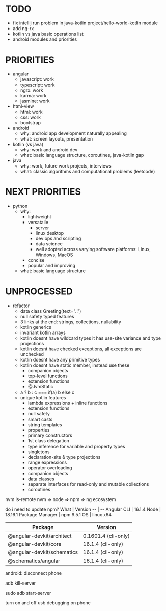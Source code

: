 # TODO
* fix intellij run problem in java-kotlin project/hello-world-kotlin module
* add ng-rx
* kotlin vs java basic operations list
* android modules and priorities

# PRIORITIES
* angular
  * javascript: work
  * typescript: work
  * ngrx: work
  * karma: work
  * jasmine: work
* html-view
  * html: work
  * css: work
  * bootstrap
* android
  * why: android app development naturally appealing
  * what: screen layouts, presentation
* kotlin (vs java)
  * why: work and android dev
  * what: basic language structure, coroutines, java-kotlin gap
* java
  * why: work, future work projects, interviews
  * what: classic algorithms and computational problems (leetcode)

# NEXT PRIORITIES
* python
  * why:
    * lightweight
    * versataile
      * server
      * linux desktop
      * dev ops and scripting
      * data science
      * well adopted across varying software platforms: Linux, Windows, MacOS
    * concise
    * popular and improving
  * what: basic language structure

# UNPROCESSED
* refactor
  * data class Greeting(text="..")
  * null safety typed features
  * 3 links at the end: strings, collections, nullability
  * kotlin generics
  * invariant kotlin arrays
  * kotlin doesnt have wildcard types it has use-site variance and type projections
  * kotlin doesnt have checked exceptions, all exceptions are unchecked
  * kotlin doesnt have any primitive types
  * kotlin doesnt have static member, instead use these
    * companion objects
    * top-level functions
    * extension functions
    * @JvmStatic
  * a ? b : c === if(a) b else c
  * unique kotlin features
    * lambda expressions + inline functions
    * extension functions
    * null safety
    * smart casts
    * string templates
    * properties
    * primary constructors
    * 1st class delegation
    * type inference for variable and property types
    * singletons
    * declaration-site & type projections
    * range expressions
    * operator overloading
    * companion objects
    * data classes
    * separate interfaces for read-only and mutable collections
    * coroutines
  
      
nvm ls-remote
nvm => node => npm => ng ecosystem
    
do i need to update npm?
What | Version
-- | --
Angular CLI | 16.1.4
Node | 18.16.1
Package Manager | npm 9.5.1
OS | linux x64

Package                     | Version
----------------------------|-------------------------
@angular-devkit/architect   | 0.1601.4 (cli-only)
@angular-devkit/core        | 16.1.4 (cli-only)
@angular-devkit/schematics  | 16.1.4 (cli-only)
@schematics/angular         | 16.1.4 (cli-only)


android: disconnect phone<p>
adb kill-server<p>
sudo adb start-server<p>
turn on and off usb debugging on phone


